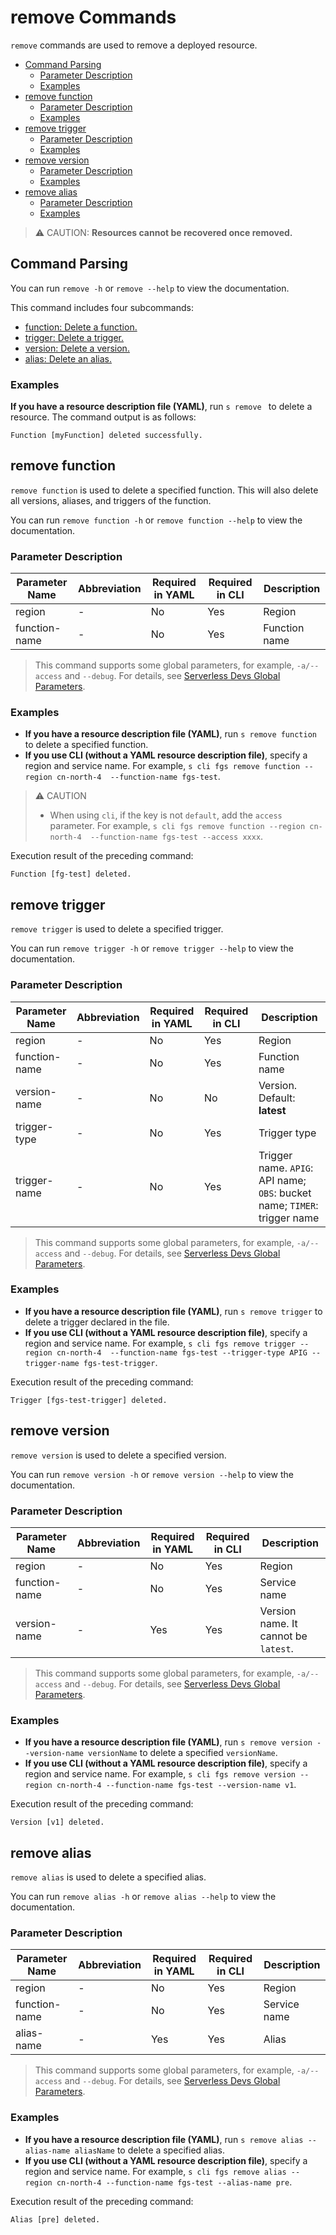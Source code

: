 # remove Commands

`remove` commands are used to remove a deployed resource.

- [Command Parsing](#Command-Parsing)
  - [Parameter Description](#Parameter-Description)
  - [Examples](#Examples)
- [remove function](#remove-function)
  - [Parameter Description](#Parameter-Description-1)
  - [Examples](#Examples-1)
- [remove trigger](#remove-trigger)
  - [Parameter Description](#Parameter-Description-2)
  - [Examples](#Examples-2)
- [remove version](#remove-version)
  - [Parameter Description](#Parameter-Description-3)
  - [Examples](#Examples-3)
- [remove alias](#remove-alias)
  - [Parameter Description](#Parameter-Description-4)
  - [Examples](#Examples-4)

>  ⚠ CAUTION: **Resources cannot be recovered once removed.**


## Command Parsing

You can run `remove -h` or `remove --help` to view the documentation.

This command includes four subcommands:
- [function: Delete a function.](#remove-function)
- [trigger: Delete a trigger.](#remove-trigger)
- [version: Delete a version.](#remove-version)
- [alias: Delete an alias.](#remove-alias)


### Examples

**If you have a resource description file (YAML)**, run `s remove ` to delete a resource. The command output is as follows:

```text
Function [myFunction] deleted successfully.
```

## remove function

`remove function` is used to delete a specified function. This will also delete all versions, aliases, and triggers of the function.

You can run `remove function -h` or `remove function --help` to view the documentation.

### Parameter Description

| Parameter Name     | Abbreviation| Required in YAML| Required in CLI| Description                                                    |
| ------------ | -------- | -------------- | ------------- | ------------------------------------------------------------ |
| region       | -        | No          | Yes         | Region|
| function-name | -        | No          | Yes         | Function name                                                      |

> This command supports some global parameters, for example, `-a/--access` and `--debug`. For details, see [Serverless Devs Global Parameters](https://serverless-devs.com/serverless-devs/command/readme#Global-Parameters).

### Examples

- **If you have a resource description file (YAML)**, run `s remove function` to delete a specified function.
- **If you use CLI (without a YAML resource description file)**, specify a region and service name. For example, `s cli fgs remove function --region cn-north-4  --function-name fgs-test`.

> ⚠️️ CAUTION   
> - When using `cli`, if the key is not `default`, add the `access` parameter. For example, `s cli fgs remove function --region cn-north-4  --function-name fgs-test --access xxxx`.

Execution result of the preceding command:

```text
Function [fg-test] deleted.
```

## remove trigger

`remove trigger` is used to delete a specified trigger.

You can run `remove trigger -h` or `remove trigger --help` to view the documentation.

### Parameter Description

| Parameter Name    | Abbreviation| Required in YAML| Required in CLI| Description                                                    |
| ------------ | -------- | -------------- | ------------- | ------------------------------------------------------------ |
| region       | -        | No          | Yes         | Region|
| function-name | -        | No          | Yes         | Function name                                                      |
| version-name | -        | No          | No         | Version. Default: **latest**     |
| trigger-type | -        | No          | Yes         | Trigger type     |
| trigger-name | -        | No          | Yes         | Trigger name. `APIG`: API name; `OBS`: bucket name; `TIMER`: trigger name  |

> This command supports some global parameters, for example, `-a/--access` and `--debug`. For details, see [Serverless Devs Global Parameters](https://serverless-devs.com/serverless-devs/command/readme#Global-Parameters).

### Examples

- **If you have a resource description file (YAML)**, run `s remove trigger` to delete a trigger declared in the file.
- **If you use CLI (without a YAML resource description file)**, specify a region and service name. For example, `s cli fgs remove trigger --region cn-north-4  --function-name fgs-test --trigger-type APIG --trigger-name fgs-test-trigger`.

Execution result of the preceding command:

```text
Trigger [fgs-test-trigger] deleted.
```

## remove version

`remove version` is used to delete a specified version.

You can run `remove version -h` or `remove version --help` to view the documentation.

### Parameter Description

| Parameter Name    | Abbreviation| Required in YAML| Required in CLI| Description                                                    |
| ------------ | -------- | -------------- | ------------- | ------------------------------------------------------------ |
| region       | -        | No          | Yes         | Region|
| function-name | -        | No          | Yes         | Service name                                                      |
| version-name   | -        | Yes          | Yes         | Version name. It cannot be `latest`.       |

> This command supports some global parameters, for example, `-a/--access` and `--debug`. For details, see [Serverless Devs Global Parameters](https://serverless-devs.com/serverless-devs/command/readme#Global-Parameters).

### Examples

- **If you have a resource description file (YAML)**, run `s remove version --version-name versionName` to delete a specified `versionName`.
- **If you use CLI (without a YAML resource description file)**, specify a region and service name. For example, `s cli fgs remove version --region cn-north-4 --function-name fgs-test --version-name v1`.

Execution result of the preceding command:

```text
Version [v1] deleted.
```

## remove alias

`remove alias` is used to delete a specified alias.

You can run `remove alias -h` or `remove alias --help` to view the documentation.

### Parameter Description

| Parameter Name    | Abbreviation| Required in YAML| Required in CLI| Description                                                    |
| ------------ | -------- | -------------- | ------------- | ------------------------------------------------------------ |
| region       | -        | No          | Yes         | Region|
| function-name | -        | No          | Yes         | Service name                                                      |
| alias-name   | -        | Yes          | Yes         | Alias                                                        |

> This command supports some global parameters, for example, `-a/--access` and `--debug`. For details, see [Serverless Devs Global Parameters](https://serverless-devs.com/serverless-devs/command/readme#Global-Parameters).

### Examples

- **If you have a resource description file (YAML)**, run `s remove alias --alias-name aliasName` to delete a specified alias.
- **If you use CLI (without a YAML resource description file)**, specify a region and service name. For example, `s cli fgs remove alias --region cn-north-4 --function-name fgs-test --alias-name pre`.

Execution result of the preceding command:

```text
Alias [pre] deleted.
```
